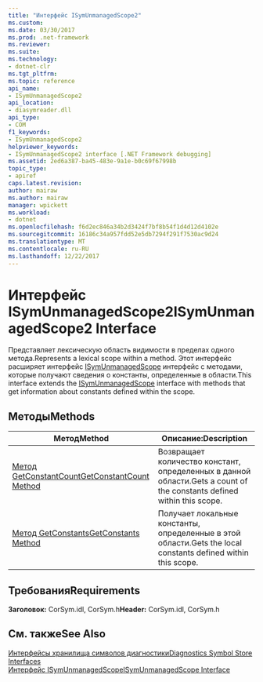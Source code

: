 ```yaml
---
title: "Интерфейс ISymUnmanagedScope2"
ms.custom: 
ms.date: 03/30/2017
ms.prod: .net-framework
ms.reviewer: 
ms.suite: 
ms.technology:
- dotnet-clr
ms.tgt_pltfrm: 
ms.topic: reference
api_name:
- ISymUnmanagedScope2
api_location:
- diasymreader.dll
api_type:
- COM
f1_keywords:
- ISymUnmanagedScope2
helpviewer_keywords:
- ISymUnmanagedScope2 interface [.NET Framework debugging]
ms.assetid: 2ed6a387-ba45-483e-9a1e-b0c69f67998b
topic_type:
- apiref
caps.latest.revision: 
author: mairaw
ms.author: mairaw
manager: wpickett
ms.workload:
- dotnet
ms.openlocfilehash: f6d2ec846a34b2d3424f7bf8b54f1d4d12d4102e
ms.sourcegitcommit: 16186c34a957fdd52e5db7294f291f7530ac9d24
ms.translationtype: MT
ms.contentlocale: ru-RU
ms.lasthandoff: 12/22/2017
---
```

# <a name="isymunmanagedscope2-interface"></a><span data-ttu-id="7324a-102">Интерфейс ISymUnmanagedScope2</span><span class="sxs-lookup"><span data-stu-id="7324a-102">ISymUnmanagedScope2 Interface</span></span>
<span data-ttu-id="7324a-103">Представляет лексическую область видимости в пределах одного метода.</span><span class="sxs-lookup"><span data-stu-id="7324a-103">Represents a lexical scope within a method.</span></span> <span data-ttu-id="7324a-104">Этот интерфейс расширяет интерфейс [ISymUnmanagedScope](../../../../docs/framework/unmanaged-api/diagnostics/isymunmanagedscope-interface.md) интерфейс с методами, которые получают сведения о константы, определенные в области.</span><span class="sxs-lookup"><span data-stu-id="7324a-104">This interface extends the [ISymUnmanagedScope](../../../../docs/framework/unmanaged-api/diagnostics/isymunmanagedscope-interface.md) interface with methods that get information about constants defined within the scope.</span></span>  
  
## <a name="methods"></a><span data-ttu-id="7324a-105">Методы</span><span class="sxs-lookup"><span data-stu-id="7324a-105">Methods</span></span>  
  
|<span data-ttu-id="7324a-106">Метод</span><span class="sxs-lookup"><span data-stu-id="7324a-106">Method</span></span>|<span data-ttu-id="7324a-107">Описание:</span><span class="sxs-lookup"><span data-stu-id="7324a-107">Description</span></span>|  
|------------|-----------------|  
|[<span data-ttu-id="7324a-108">Метод GetConstantCount</span><span class="sxs-lookup"><span data-stu-id="7324a-108">GetConstantCount Method</span></span>](../../../../docs/framework/unmanaged-api/diagnostics/isymunmanagedscope2-getconstantcount-method.md)|<span data-ttu-id="7324a-109">Возвращает количество констант, определенных в данной области.</span><span class="sxs-lookup"><span data-stu-id="7324a-109">Gets a count of the constants defined within this scope.</span></span>|  
|[<span data-ttu-id="7324a-110">Метод GetConstants</span><span class="sxs-lookup"><span data-stu-id="7324a-110">GetConstants Method</span></span>](../../../../docs/framework/unmanaged-api/diagnostics/isymunmanagedscope2-getconstants-method.md)|<span data-ttu-id="7324a-111">Получает локальные константы, определенные в этой области.</span><span class="sxs-lookup"><span data-stu-id="7324a-111">Gets the local constants defined within this scope.</span></span>|  
  
## <a name="requirements"></a><span data-ttu-id="7324a-112">Требования</span><span class="sxs-lookup"><span data-stu-id="7324a-112">Requirements</span></span>  
 <span data-ttu-id="7324a-113">**Заголовок:** CorSym.idl, CorSym.h</span><span class="sxs-lookup"><span data-stu-id="7324a-113">**Header:** CorSym.idl, CorSym.h</span></span>  
  
## <a name="see-also"></a><span data-ttu-id="7324a-114">См. также</span><span class="sxs-lookup"><span data-stu-id="7324a-114">See Also</span></span>  
 [<span data-ttu-id="7324a-115">Интерфейсы хранилища символов диагностики</span><span class="sxs-lookup"><span data-stu-id="7324a-115">Diagnostics Symbol Store Interfaces</span></span>](../../../../docs/framework/unmanaged-api/diagnostics/diagnostics-symbol-store-interfaces.md)  
 [<span data-ttu-id="7324a-116">Интерфейс ISymUnmanagedScope</span><span class="sxs-lookup"><span data-stu-id="7324a-116">ISymUnmanagedScope Interface</span></span>](../../../../docs/framework/unmanaged-api/diagnostics/isymunmanagedscope-interface.md)
